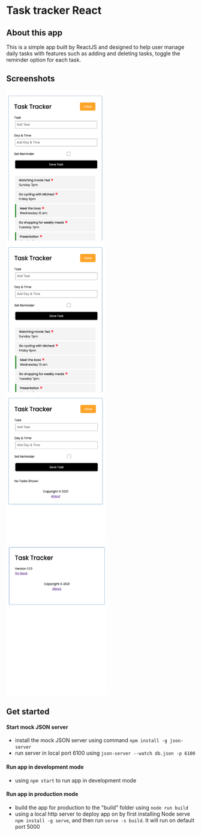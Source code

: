 # Task tracker React

## About this app
This is a simple app built by ReactJS and designed to help user manage daily tasks with features such as adding and deleting tasks, toggle the reminder option for each task.

## Screenshots
<img alt="popularPage" src="/screenshots/ShowAddTask.png" height="400" />   <img alt="browser" src="/screenshots/HideTask.png" height="400"/>  
<img alt="trendingPage" src="/screenshots/NoTask.png" height="400"/>   <img alt="trendingTimeSpan" src="/screenshots/AboutPage.png" height="400"/>  

## Get started
#### Start mock JSON server
- install the mock JSON server using command `npm install -g json-server`
- run server in local port 6100 using `json-server --watch db.json -p 6100`
#### Run app in development mode
- using `npm start` to run app in development mode
#### Run app in production mode
- build the app for production to the "build" folder using `node run build`
- using a local http server to deploy app on by first installing Node serve `npm install -g serve`,
and then run `serve -s build`. It will run on default port 5000
